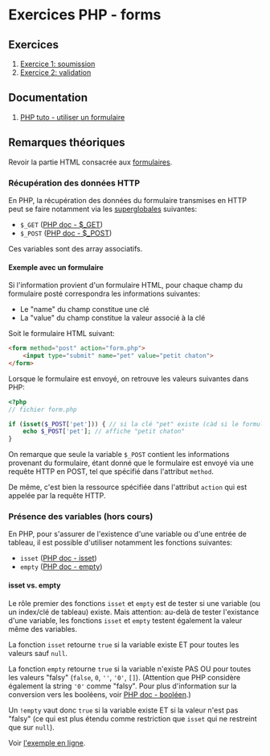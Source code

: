 # Exercices PHP - forms

## Exercices

 1. [Exercice 1: soumission](./ex1/)
 2. [Exercice 2: validation](./ex2/)

## Documentation

 1. [PHP tuto - utiliser un formulaire](https://www.php.net/manual/fr/tutorial.forms.php)

## Remarques théoriques

Revoir la partie HTML consacrée aux [formulaires](../../../exercices/html/ex7).

### Récupération des données HTTP

En PHP, la récupération des données du formulaire transmises en HTTP peut se faire notamment via les [superglobales](https://www.php.net/manual/fr/language.variables.superglobals.php) suivantes:

 - `$_GET` ([PHP doc - $_GET](https://www.php.net/manual/fr/reserved.variables.get.php)) 
 - `$_POST` ([PHP doc - $_POST](https://www.php.net/manual/fr/reserved.variables.post.php)) 

 Ces variables sont des array associatifs.

 #### Exemple avec un formulaire

 Si l'information provient d'un formulaire HTML, pour chaque champ du formulaire posté correspondra les informations suivantes:

  - Le "name" du champ constitue une clé
  - La "value" du champ constitue la valeur associé à la clé

Soit le formulaire HTML suivant:
```html
<form method="post" action="form.php">
    <input type="submit" name="pet" value="petit chaton">
</form>
```
Lorsque le formulaire est envoyé, on retrouve les valeurs suivantes dans PHP:
```php
<?php
// fichier form.php

if (isset($_POST['pet'])) { // si la clé "pet" existe (càd si le formulaire a été envoyé avec ce champ)
    echo $_POST['pet']; // affiche "petit chaton"
}
```

On remarque que seule la variable `$_POST` contient les informations provenant du formulaire, étant donné que le formulaire est envoyé via une requête HTTP en POST, tel que spécifié dans l'attribut `method`.

De même, c'est bien la ressource spécifiée dans l'attribut `action` qui est appelée par la requête HTTP.

### Présence des variables (hors cours)

En PHP, pour s'assurer de l'existence d'une variable ou d'une entrée de tableau, il est possible d'utiliser notamment les fonctions suivantes:

 - `isset` ([PHP doc - isset](https://www.php.net/manual/fr/function.isset.php)) 
 - `empty` ([PHP doc - empty](https://www.php.net/manual/fr/function.empty.php)) 

#### isset vs. empty

Le rôle premier des fonctions `isset` et `empty` est de tester si une variable (ou un index/clé de tableau) existe. Mais attention: au-delà de tester l'existance d'une variable, les fonctions `isset` et `empty` testent également la valeur même des variables.

La fonction `isset` retourne `true` si la variable existe ET pour toutes les valeurs sauf `null`.

La fonction `empty` retourne `true` si la variable n'existe PAS OU pour toutes les valeurs "falsy" (`false`, `0`, `''`, `'0'`, `[]`). (Attention que PHP considère également la string `'0'` comme "falsy". Pour plus d'information sur la conversion vers les booléens, voir [PHP doc - booléen](https://www.php.net/manual/fr/language.types.boolean.php).)

Un `!empty` vaut donc `true` si la variable existe ET si la valeur n'est pas "falsy" (ce qui est plus étendu comme restriction que `isset` qui ne restreint que sur `null`).

Voir [l'exemple en ligne](https://onlinephp.io/c/10a76).

 